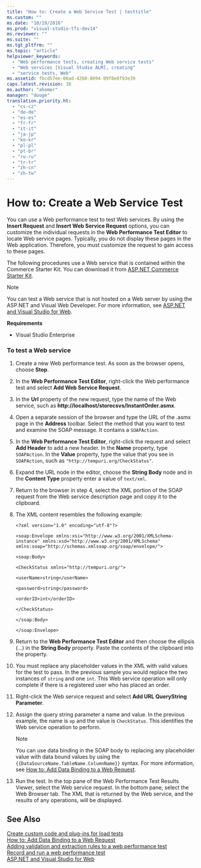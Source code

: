 ```yaml
---
title: "How to: Create a Web Service Test | testtitle"
ms.custom: ""
ms.date: "10/19/2016"
ms.prod: "visual-studio-tfs-dev14"
ms.reviewer: ""
ms.suite: ""
ms.tgt_pltfrm: ""
ms.topic: "article"
helpviewer_keywords: 
  - "Web performance tests, creating Web service tests"
  - "Web services [Visual Studio ALM], creating"
  - "service tests, Web"
ms.assetid: fbcd57ee-06ad-4260-8694-09f8e0f93e39
caps.latest.revision: 38
ms.author: "ahomer"
manager: "douge"
translation.priority.ht: 
  - "cs-cz"
  - "de-de"
  - "es-es"
  - "fr-fr"
  - "it-it"
  - "ja-jp"
  - "ko-kr"
  - "pl-pl"
  - "pt-br"
  - "ru-ru"
  - "tr-tr"
  - "zh-cn"
  - "zh-tw"
---
```

# How to: Create a Web Service Test
You can use a Web performance test to test Web services. By using the **Insert Request** and **Insert Web Service Request** options, you can customize the individual requests in the **Web Performance Test Editor** to locate Web service pages. Typically, you do not display these pages in the Web application. Therefore, you must customize the request to gain access to these pages.  
  
 The following procedures use a Web service that is contained within the Commerce Starter Kit. You can download it from [ASP.NET Commerce Starter Kit](http://go.microsoft.com/fwlink/?LinkId=181469).  
  
> [!NOTE]
>  You can test a Web service that is not hosted on a Web server by using the ASP.NET and Visual Web Developer. For more information, see [ASP.NET and Visual Studio for Web](../Topic/ASP.NET%20and%20Visual%20Studio%20for%20Web.md).  
  
 **Requirements**  
  
-   Visual Studio Enterprise  
  
### To test a Web service  
  
1.  Create a new Web performance test. As soon as the browser opens, choose **Stop**.  
  
2.  In the **Web Performance Test Editor**, right-click the Web performance test and select **Add Web Service Request**.  
  
3.  In the **Url** property of the new request, type the name of the Web service, such as **http://localhost/storecsvs/InstantOrder.asmx**.  
  
4.  Open a separate session of the browser and type the URL of the .asmx page in the **Address** toolbar. Select the method that you want to test and examine the SOAP message. It contains a `SOAPAction`.  
  
5.  In the **Web Performance Test Editor**, right-click the request and select **Add Header** to add a new header. In the **Name** property, type `SOAPAction`. In the **Value** property, type the value that you see in `SOAPAction`, such as `"http://tempuri.org/CheckStatus"`.  
  
6.  Expand the URL node in the editor, choose the **String Body** node and in the **Content Type** property enter a value of `text/xml`.  
  
7.  Return to the browser in step 4, select the XML portion of the SOAP request from the Web service description page and copy it to the clipboard.  
  
8.  The XML content resembles the following example:  
  
     `<?xml version="1.0" encoding="utf-8"?>`  
  
     `<soap:Envelope xmlns:xsi="http://www.w3.org/2001/XMLSchema-instance" xmlns:xsd="http://www.w3.org/2001/XMLSchema" xmlns:soap="http://schemas.xmlsoap.org/soap/envelope/">`  
  
     `<soap:Body>`  
  
     `<CheckStatus xmlns="http://tempuri.org/">`  
  
     `<userName>string</userName>`  
  
     `<password>string</password>`  
  
     `<orderID>int</orderID>`  
  
     `</CheckStatus>`  
  
     `</soap:Body>`  
  
     `</soap:Envelope>`  
  
9. Return to the **Web Performance Test Editor** and then choose the ellipsis (…) in the **String Body** property. Paste the contents of the clipboard into the property.  
  
10. You must replace any placeholder values in the XML with valid values for the test to pass. In the previous sample you would replace the two instances of `string` and one `int`. This Web service operation will only complete if there is a registered user who has placed an order.  
  
11. Right-click the Web service request and select **Add URL QueryString Parameter**.  
  
12. Assign the query string parameter a name and value. In the previous example, the name is `op` and the value is `CheckStatus`. This identifies the Web service operation to perform.  
  
    > [!NOTE]
    >  You can use data binding in the SOAP body to replacing any placeholder value with data bound values by using the `{{DataSourceName.TableName.ColumnName}}` syntax. For more information, see [How to: Add Data Binding to a Web Request](../test_notintoc/how-to--add-data-binding-to-a-web-request.md).  
  
13. Run the test. In the top pane of the Web Performance Test Results Viewer, select the Web service request. In the bottom pane, select the Web Browser tab. The XML that is returned by the Web service, and the results of any operations, will be displayed.  
  
## See Also  
 [Create custom code and plug-ins for load tests](../test/create-custom-code-and-plug-ins-for-load-tests.md)   
 [How to: Add Data Binding to a Web Request](../test_notintoc/how-to--add-data-binding-to-a-web-request.md)   
 [Adding validation and extraction rules to a web performance test](../test_notintoc/adding-validation-and-extraction-rules-to-a-web-performance-test.md)   
 [Record and run a web performance test](http://msdn.microsoft.com/en-us/bd0a82fd-cec0-4861-bc09-e1b0b2d258ef)   
 [ASP.NET and Visual Studio for Web](../Topic/ASP.NET%20and%20Visual%20Studio%20for%20Web.md)